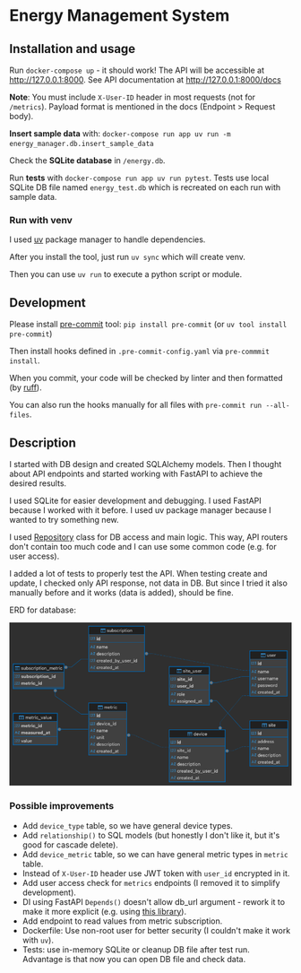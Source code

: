 # Energy Management System

## Installation and usage

Run `docker-compose up` - it should work! The API will be accessible at http://127.0.0.1:8000. See API documentation at http://127.0.0.1:8000/docs 

**Note**: You must include `X-User-ID` header in most requests (not for `/metrics`). Payload format is mentioned in the docs (Endpoint > Request body).

**Insert sample data** with: `docker-compose run app uv run -m energy_manager.db.insert_sample_data`

Check the **SQLite database** in `/energy.db`.

Run **tests** with `docker-compose run app uv run pytest`. Tests use local SQLite DB file named `energy_test.db` which is recreated on each run with sample data.

### Run with venv

I used [uv](https://docs.astral.sh/uv/) package manager to handle dependencies.

After you install the tool, just run `uv sync` which will create venv.

Then you can use `uv run` to execute a python script or module.

## Development

Please install [pre-commit](https://pre-commit.com/) tool: `pip install pre-commit` (or `uv tool install pre-commit`)

Then install hooks defined in `.pre-commit-config.yaml` via `pre-commmit install`.

When you commit, your code will be checked by linter and then formatted (by [ruff](https://docs.astral.sh/ruff/)).

You can also run the hooks manually for all files with `pre-commit run --all-files`. 

## Description

I started with DB design and created SQLAlchemy models. Then I thought about API endpoints and started working with FastAPI to achieve the desired results.

I used SQLite for easier development and debugging. I used FastAPI because I worked with it before. I used uv package manager because I wanted to try something new.

I used [Repository](./energy_manager/db/repositories.py) class for DB access and main logic. This way, API routers don't contain too much code and I can use some common code (e.g. for user access).

I added a lot of tests to properly test the API. When testing create and update, I checked only API response, not data in DB. But since I tried it also manually before and it works (data is added), should be fine.

ERD for database:

![ERD](./erd.png)

### Possible improvements
* Add `device_type` table, so we have general device types.
* Add `relationship()` to SQL models (but honestly I don't like it, but it's good for cascade delete).
* Add `device_metric` table, so we can have general metric types in `metric` table.
* Instead of `X-User-ID` header use JWT token with `user_id` encrypted in it.
* Add user access check for `metrics` endpoints (I removed it to simplify development).
* DI using FastAPI `Depends()` doesn't allow db_url argument - rework it to make it more explicit (e.g. using [this library](https://python-dependency-injector.ets-labs.org/)).
* Add endpoint to read values from metric subscription.
* Dockerfile: Use non-root user for better security (I couldn't make it work with `uv`).
* Tests: use in-memory SQLite or cleanup DB file after test run. Advantage is that now you can open DB file and check data.
